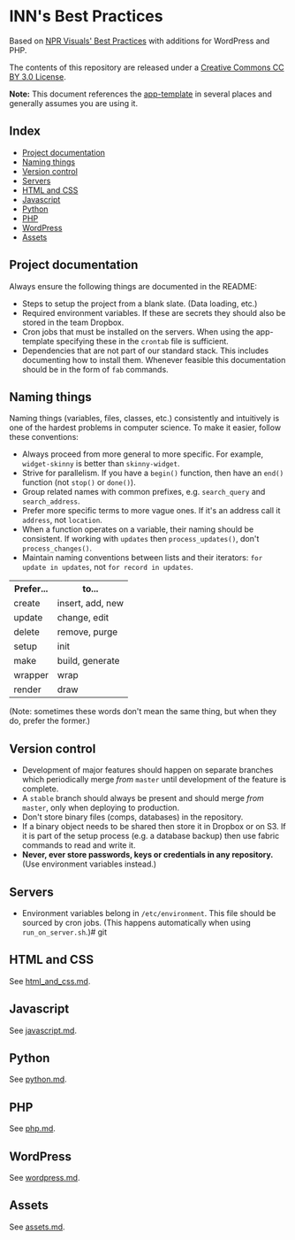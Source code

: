 # INN's Best Practices

Based on [NPR Visuals' Best Practices](https://github.com/nprapps/bestpractices) with additions for WordPress and PHP.

The contents of this repository are released under a [Creative Commons CC BY 3.0 License](http://creativecommons.org/licenses/by/3.0/deed.en_US).

**Note:** This document references the [app-template](http://github.com/INN/app-template) in several places and generally assumes you are using it.


## Index

* [Project documentation](#project-documentation)
* [Naming things](#naming-things)
* [Version control](#version-control)
* [Servers](#servers)
* [HTML and CSS](#html-and-css)
* [Javascript](#javascript)
* [Python](#python)
* [PHP](#php)
* [WordPress](#wordpress)
* [Assets](#assets)


## Project documentation

Always ensure the following things are documented in the README:

* Steps to setup the project from a blank slate. (Data loading, etc.)
* Required environment variables. If these are secrets they should also be stored in the team Dropbox.
* Cron jobs that must be installed on the servers. When using the app-template specifying these in the `crontab` file is sufficient.
* Dependencies that are not part of our standard stack. This includes documenting how to install them. Whenever feasible this documentation should be in the form of `fab` commands.


## Naming things

Naming things (variables, files, classes, etc.) consistently and intuitively is one of the hardest problems in computer science. To make it easier, follow these conventions:

* Always proceed from more general to more specific. For example, ``widget-skinny`` is better than ``skinny-widget``.
* Strive for parallelism. If you have a `begin()` function, then have an `end()` function (not `stop()` or `done()`).
* Group related names with common prefixes, e.g. `search_query` and `search_address`.
* Prefer more specific terms to more vague ones. If it's an address call it `address`, not `location`.
* When a function operates on a variable, their naming should be consistent. If working with `updates` then `process_updates()`, don't `process_changes()`. 
* Maintain naming conventions between lists and their iterators: `for update in updates`, not `for record in updates`.

<table>
  <tr><th>Prefer...</th><th>to...</th></tr>
  <tr><td>create</td><td>insert, add, new</td></tr>
  <tr><td>update</td><td>change, edit</td></tr>
  <tr><td>delete</td><td>remove, purge</td></tr>
  <tr><td>setup</td><td>init</td></tr>
  <tr><td>make</td><td>build, generate</td></tr>
  <tr><td>wrapper</td><td>wrap</td></tr>
  <tr><td>render</td><td>draw</td></tr>
</table>

(Note: sometimes these words don't mean the same thing, but when they do, prefer the former.)


## Version control

* Development of major features should happen on separate branches which periodically merge *from* ``master`` until development of the feature is complete.
* A ``stable`` branch should always be present and should merge *from* ``master``, only when deploying to production.
* Don't store binary files (comps, databases) in the repository.
* If a binary object needs to be shared then store it in Dropbox or on S3. If it is part of the setup process (e.g. a database backup) then use fabric commands to read and write it.
* **Never, ever store passwords, keys or credentials in any repository.** (Use environment variables instead.)


## Servers

* Environment variables belong in `/etc/environment`. This file should be sourced by cron jobs. (This happens automatically when using `run_on_server.sh`.)# git


## HTML and CSS

See [html_and_css.md](https://github.com/INN/bestpractices/blob/master/html_and_css.md).


## Javascript

See [javascript.md](https://github.com/INN/bestpractices/blob/master/javascript.md).


## Python

See [python.md](https://github.com/INN/bestpractices/blob/master/python.md).


## PHP

See [php.md](https://github.com/INN/bestpractices/blob/master/php.md).


## WordPress

See [wordpress.md](https://github.com/INN/bestpractices/blob/master/wordpress.md).


## Assets

See [assets.md](https://github.com/INN/bestpractices/blob/master/assets.md).

